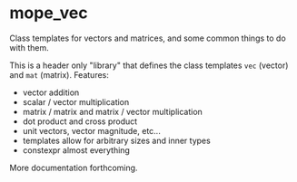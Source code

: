 # mope_vec
Class templates for vectors and matrices, and some common things to do with them.

This is a header only "library" that defines the class templates `vec` (vector) and `mat` (matrix). Features:
- vector addition
- scalar / vector multiplication
- matrix / matrix and matrix / vector multiplication
- dot product and cross product
- unit vectors, vector magnitude, etc...
- templates allow for arbitrary sizes and inner types
- constexpr almost everything

More documentation forthcoming.
